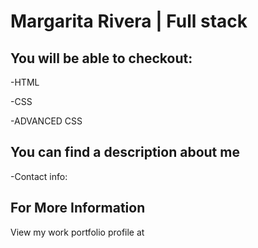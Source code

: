 # Margarita Rivera | Full stack

## You will be able to checkout:

-HTML

-CSS

-ADVANCED CSS


## You can find a description about me
-Contact info:


## For More Information
View my work portfolio profile at 
